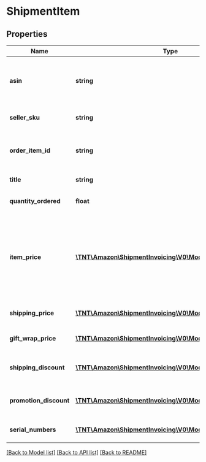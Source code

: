 # ShipmentItem

## Properties
Name | Type | Description | Notes
------------ | ------------- | ------------- | -------------
**asin** | **string** | The Amazon Standard Identification Number (ASIN) of the item. | [optional] 
**seller_sku** | **string** | The seller SKU of the item. | [optional] 
**order_item_id** | **string** | The Amazon-defined identifier for the order item. | [optional] 
**title** | **string** | The name of the item. | [optional] 
**quantity_ordered** | **float** | The number of items ordered. | [optional] 
**item_price** | [**\TNT\Amazon\ShipmentInvoicing\V0\Model\Money**](Money.md) | The selling price of the item multiplied by the quantity ordered. Note that ItemPrice excludes ShippingPrice and GiftWrapPrice. | [optional] 
**shipping_price** | [**\TNT\Amazon\ShipmentInvoicing\V0\Model\Money**](Money.md) | The shipping price of the item. | [optional] 
**gift_wrap_price** | [**\TNT\Amazon\ShipmentInvoicing\V0\Model\Money**](Money.md) | The gift wrap price of the item. | [optional] 
**shipping_discount** | [**\TNT\Amazon\ShipmentInvoicing\V0\Model\Money**](Money.md) | The discount on the shipping price. | [optional] 
**promotion_discount** | [**\TNT\Amazon\ShipmentInvoicing\V0\Model\Money**](Money.md) | The total of all promotional discounts in the offer. | [optional] 
**serial_numbers** | [**\TNT\Amazon\ShipmentInvoicing\V0\Model\SerialNumbersList**](SerialNumbersList.md) | The list of serial numbers. | [optional] 

[[Back to Model list]](../README.md#documentation-for-models) [[Back to API list]](../README.md#documentation-for-api-endpoints) [[Back to README]](../README.md)


